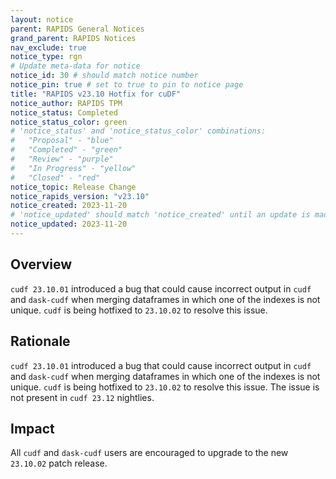 ```yaml
---
layout: notice
parent: RAPIDS General Notices
grand_parent: RAPIDS Notices
nav_exclude: true
notice_type: rgn
# Update meta-data for notice
notice_id: 30 # should match notice number
notice_pin: true # set to true to pin to notice page
title: "RAPIDS v23.10 Hotfix for cuDF"
notice_author: RAPIDS TPM
notice_status: Completed
notice_status_color: green
# 'notice_status' and 'notice_status_color' combinations:
#   "Proposal" - "blue"
#   "Completed" - "green"
#   "Review" - "purple"
#   "In Progress" - "yellow"
#   "Closed" - "red"
notice_topic: Release Change
notice_rapids_version: "v23.10"
notice_created: 2023-11-20
# 'notice_updated' should match 'notice_created' until an update is made
notice_updated: 2023-11-20
---
```


## Overview

`cudf 23.10.01` introduced a bug that could cause incorrect output in `cudf` and `dask-cudf` when merging dataframes in which one of the indexes is not unique. `cudf` is being hotfixed to `23.10.02` to resolve this issue.

## Rationale

`cudf 23.10.01` introduced a bug that could cause incorrect output in `cudf` and `dask-cudf` when merging dataframes in which one of the indexes is not unique. `cudf` is being hotfixed to `23.10.02` to resolve this issue. The issue is not present in `cudf 23.12` nightlies.


## Impact

All `cudf` and `dask-cudf` users are encouraged to upgrade to the new `23.10.02` patch release.
